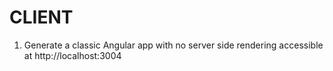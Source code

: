 # CLIENT

1. Generate a classic Angular app  with no server side rendering accessible at http://localhost:3004